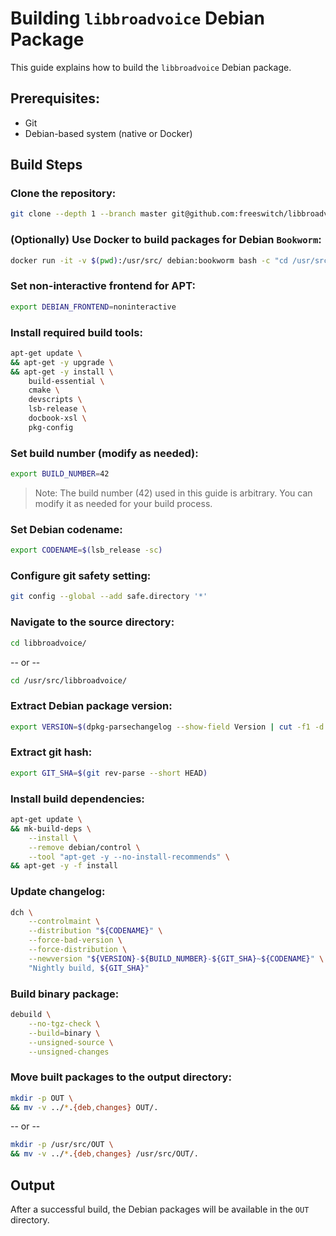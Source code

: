 # Building `libbroadvoice` Debian Package

This guide explains how to build the `libbroadvoice` Debian package.

## Prerequisites:
- Git
- Debian-based system (native or Docker)

## Build Steps

### Clone the repository:
```bash
git clone --depth 1 --branch master git@github.com:freeswitch/libbroadvoice.git
```

### (Optionally) Use Docker to build packages for Debian `Bookworm`:
```bash
docker run -it -v $(pwd):/usr/src/ debian:bookworm bash -c "cd /usr/src/ && bash"
```

### Set non-interactive frontend for APT:
```bash
export DEBIAN_FRONTEND=noninteractive
```

### Install required build tools:
```bash
apt-get update \
&& apt-get -y upgrade \
&& apt-get -y install \
    build-essential \
    cmake \
    devscripts \
    lsb-release \
    docbook-xsl \
    pkg-config
```

### Set build number (modify as needed):
```bash
export BUILD_NUMBER=42
```
> Note: The build number (42) used in this guide is arbitrary. You can modify it as needed for your build process.

### Set Debian codename:
```bash
export CODENAME=$(lsb_release -sc)
```

### Configure git safety setting:
```bash
git config --global --add safe.directory '*'
```

### Navigate to the source directory:
```bash
cd libbroadvoice/
```
-- or --
```bash
cd /usr/src/libbroadvoice/
```

### Extract Debian package version:
```bash
export VERSION=$(dpkg-parsechangelog --show-field Version | cut -f1 -d'-')
```

### Extract git hash:
```bash
export GIT_SHA=$(git rev-parse --short HEAD)
```

### Install build dependencies:
```bash
apt-get update \
&& mk-build-deps \
    --install \
    --remove debian/control \
    --tool "apt-get -y --no-install-recommends" \
&& apt-get -y -f install
```

### Update changelog:
```bash
dch \
    --controlmaint \
    --distribution "${CODENAME}" \
    --force-bad-version \
    --force-distribution \
    --newversion "${VERSION}-${BUILD_NUMBER}-${GIT_SHA}~${CODENAME}" \
    "Nightly build, ${GIT_SHA}"
```

### Build binary package:
```bash
debuild \
    --no-tgz-check \
    --build=binary \
    --unsigned-source \
    --unsigned-changes
```

### Move built packages to the output directory:
```bash
mkdir -p OUT \
&& mv -v ../*.{deb,changes} OUT/.
```
-- or --
```bash
mkdir -p /usr/src/OUT \
&& mv -v ../*.{deb,changes} /usr/src/OUT/.
```

## Output

After a successful build, the Debian packages will be available in the `OUT` directory.
